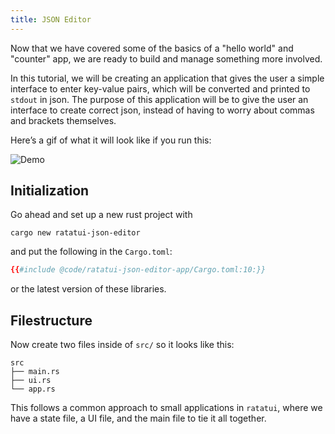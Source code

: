 ```yaml
---
title: JSON Editor
---
```


Now that we have covered some of the basics of a "hello world" and "counter" app, we are ready to
build and manage something more involved.

In this tutorial, we will be creating an application that gives the user a simple interface to enter
key-value pairs, which will be converted and printed to `stdout` in json. The purpose of this
application will be to give the user an interface to create correct json, instead of having to worry
about commas and brackets themselves.

Here’s a gif of what it will look like if you run this:

![Demo](https://vhs.charm.sh/vhs-5VaEPLZP2OlOxPPAIiLqbF.gif)

## Initialization

Go ahead and set up a new rust project with

```shell
cargo new ratatui-json-editor
```

and put the following in the `Cargo.toml`:

```toml
{{#include @code/ratatui-json-editor-app/Cargo.toml:10:}}
```

or the latest version of these libraries.

## Filestructure

Now create two files inside of `src/` so it looks like this:

```
src
├── main.rs
├── ui.rs
└── app.rs
```

This follows a common approach to small applications in `ratatui`, where we have a state file, a UI
file, and the main file to tie it all together.
